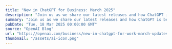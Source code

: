 ```yaml
---
title: "New in ChatGPT for Business: March 2025"
description: "Join us as we share our latest releases and how ChatGPT is becoming more interactive, customized to the way your teams work, and agentic."
summary: "Join us as we share our latest releases and how ChatGPT is becoming more interactive, customized to the way your teams work, and agentic."
pubDate: "Tue, 18 Mar 2025 00:00:00 GMT"
source: "OpenAI Blog"
url: "https://openai.com/business/new-in-chatgpt-for-work-march-updates-2025"
thumbnail: "/assets/ai-icon.png"
---
```


